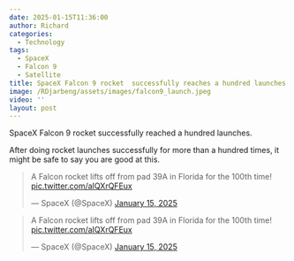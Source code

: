 ```yaml
---
date: 2025-01-15T11:36:00
author: Richard
categories:
  - Technology
tags:
  - SpaceX
  - Falcon 9
  - Satellite
title: SpaceX Falcon 9 rocket  successfully reaches a hundred launches.
image: /RDjarbeng/assets/images/falcon9_launch.jpeg
video: ''
layout: post
---
```

SpaceX Falcon 9 rocket  successfully reached a hundred launches.

After doing rocket launches successfully for more than a hundred times, it might be safe to say you are good at this.

<blockquote class="twitter-tweet"><p lang="en" dir="ltr">A Falcon rocket lifts off from pad 39A in Florida for the 100th time! <a href="https://t.co/aIQXrQFEux">pic.twitter.com/aIQXrQFEux</a></p>&mdash; SpaceX (@SpaceX) <a href="https://twitter.com/SpaceX/status/1879411447786274990?ref_src=twsrc%5Etfw">January 15, 2025</a></blockquote> <script async src="https://platform.twitter.com/widgets.js" charset="utf-8"></script>

<blockquote class="twitter-tweet" data-media-max-width="560"><p lang="en" dir="ltr">A Falcon rocket lifts off from pad 39A in Florida for the 100th time! <a href="https://t.co/aIQXrQFEux">pic.twitter.com/aIQXrQFEux</a></p>&mdash; SpaceX (@SpaceX) <a href="https://twitter.com/SpaceX/status/1879411447786274990?ref_src=twsrc%5Etfw">January 15, 2025</a></blockquote> <script async src="https://platform.twitter.com/widgets.js" charset="utf-8"></script>
